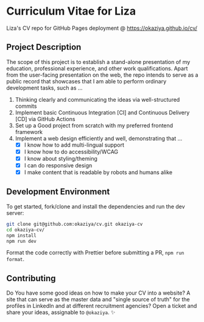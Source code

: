 # Curriculum Vitae for Liza

Liza's CV repo for GitHub Pages deployment @ https://okaziya.github.io/cv/

## Project Description

The scope of this project is to establish a stand-alone presentation of my education, professional
experience, and other work qualifications. Apart from the user-facing presentation on the web,
the repo intends to serve as a public record that showcases that I am able to perform ordinary
development tasks, such as ...

1. Thinking clearly and communicating the ideas via well-structured commits
2. Implement basic Continuous Integration [CI] and Continuous Delivery [CD] via GitHub Actions
3. Set up a Good project from scratch with my preferred frontend framework
4. Implement a web design efficiently and well, demonstrating that ...
   - [x] I know how to add multi-lingual support
   - [x] I know how to do accessibility/WCAG
   - [x] I know about styling/theming
   - [x] I can do responsive design
   - [x] I make content that is readable by robots and humans alike

## Development Environment

To get started, fork/clone and install the dependencies and run the dev server:

```sh
git clone git@github.com:okaziya/cv.git okaziya-cv
cd okaziya-cv/
npm install
npm run dev
```

Format the code correctly with Prettier before submitting a PR, `npm run format`.

## Contributing

Do You have some good ideas on how to make your CV into a website? A site that can serve as
the master data and "single source of truth" for the profiles in LinkedIn and at different
recruitment agencies? Open a ticket and share your ideas, assignable to `@okaziya`. ✨
